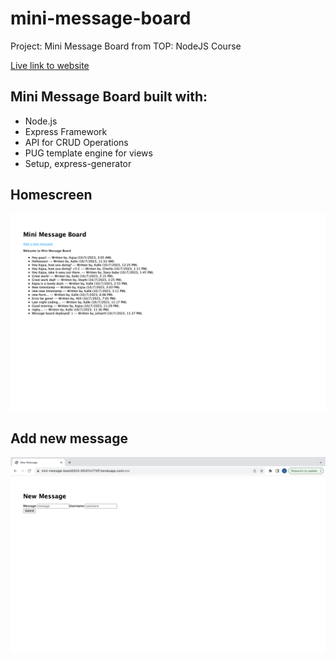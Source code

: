 # mini-message-board
Project: Mini Message Board from TOP: NodeJS Course

[Live link to website](https://mini-message-board2023-5f5311c772ff.herokuapp.com)

## Mini Message Board built with:
- Node.js
- Express Framework
- API for CRUD Operations
- PUG template engine for views
- Setup, express-generator

## Homescreen
![API Store Landing Page](public/images/Screenshot-homepage.png "Homescreen")

## Add new message
![API Store Product List](public/images/screenshot-new-message.png "Add new message")
